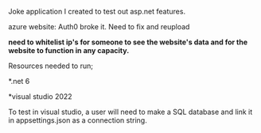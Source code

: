 Joke application I created to test out asp.net features. 

azure website: Auth0 broke it. Need to fix and reupload

**need to whitelist ip's for someone to see the website's data and for the website to function in any capacity.**

Resources needed to run;

*.net 6

*visual studio 2022

To test in visual studio, a user will need to make a SQL database and link it in appsettings.json as a connection string.

